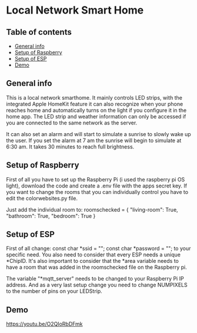 # Local Network Smart Home 

## Table of contents
* [General info](#general-info)
* [Setup of Raspberry](#setup-of-raspberry)
* [Setup of ESP](#setup-of-esp)
* [Demo](#demo)

## General info
This is a local network smarthome. It mainly controls LED strips, with the integrated Apple HomeKit feature it can also recognize when your phone reaches home and automatically
turns on the light if you configure it in the home app. 
The LED strip and weather information can only be accessed if you are connected to the same network as the server.

It can also set an alarm and will start to simulate a sunrise to slowly wake up the user. If you set the alarm at 7 am the sunrise will begin to simulate at 6:30 am. 
It takes 30 minutes to reach full brightness.

## Setup of Raspberry 
First of all you have to set up the Raspberry Pi (i used the raspberry pi OS light), download the code and create a .env file with the apps secret key. 
If you want to change the rooms that you can individually control you have to edit the colorwebsites.py file. 

Just add the individual room to:
roomschecked = {
"living-room": True,
"bathroom": True,
"bedroom": True
}

## Setup of ESP 
First of all change:
const char *ssid = "";
const char *password = ""; 
to your specific need. You also need to consider that every ESP needs a unique *ChipID. It's also important to consider that the *area variable needs to have a room that was added
in the roomschecked file on the Raspberry pi.

The variable "*mqtt_server" needs to be changed to your Raspberry Pi IP address. And as a very last setup change you need to change NUMPIXELS to the number of pins on your LEDStrip.

## Demo

https://youtu.be/O2QIoRbDFmk

